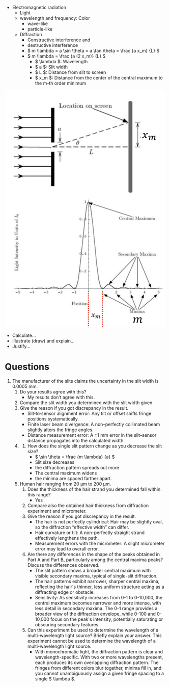 - Electromagnetic radiation
    - Light
    - wavelength and frequency: Color
        - wave-like
        - particle-like
    - Diffraction
        - Constructive interference and 
        - destructive interference
        - $ m \lambda = a \sin \theta = a \tan \theta = \frac {a x_m} {L} $
        - $ m \lambda = \frac {a (2 x_m)} {L} $
            - $ \lambda $: Wavelength
            - $ a $: Slit width
            - $ L $: Distance from slit to screen
            - $ x_m $: Distance from the center of the central maximum to the m-th order minimum
        
![alt text](image-5.png)
![alt text](image-6.png)

- Calculate...
- Illustrate (draw) and explain...
- Justify...

# Questions
1. The manufacturer of the slits claims the uncertainty in the slit width is 0.0005 mm. 
    1. Do your results agree with this? 
        - My results don’t agree with this.
    2. Compare the slit width you determined with the slit width given. 
    3. Give the reason if you got discrepancy in the result.
        - Slit‐to‐sensor alignment error: Any tilt or offset shifts fringe positions systematically.
        - Finite laser beam divergence: A non–perfectly collimated beam slightly alters the fringe angles.
        - Distance measurement error: A ±1 mm error in the slit–sensor distance propagates into the calculated width.
    2. 
        1. How does the single slit pattern change as you decrease the slit size?
            - $ \sin \theta = \frac {m \lambda} {a} $
            - Slit size decreases
            - the diffraction pattern spreads out more
            - The central maximum widens
            - the minima are spaced farther apart.
    3. Human hair ranging from 20 μm to 200 μm. 
        1. Does the thickness of the hair strand you determined fall within this range?
            - Yes
        2. Compare also the obtained hair thickness from diffraction experiment and micrometer.
        3. Give the reason if you got discrepancy in the result.
            - The hair is not perfectly cylindrical: Hair may be slightly oval, so the diffraction “effective width” can differ.
            - Hair curvature or tilt: A non-perfectly straight strand effectively lengthens the path.
            - Measurement errors with the micrometer: A slight micrometer error may lead to overall error.
        4. Are there any differences in the shape of the peaks obtained in Part A and Part B, particularly among the central maxima peaks? Discuss the differences observed.
            - The slit pattern shows a broader central maximum with visible secondary maxima, typical of single-slit diffraction.
            - The hair patterns exhibit narrower, sharper central maxima, reflecting the hair's thinner, less uniform structure acting as a diffracting edge or obstacle.
            - Sensitivity: As sensitivity increases from 0-1 to 0-10,000, the central maximum becomes narrower and more intense, with less detail in secondary maxima. The 0-1 range provides a broader view of the diffraction envelope, while 0-100 and 0-10,000 focus on the peak's intensity, potentially saturating or obscuring secondary features.
        5. Can this experiment be used to determine the wavelength of a multi-wavelength light source? Briefly explain your answer. This experiment cannot be used to determine the wavelength of a multi-wavelength light source.
            - With monochromatic light, the diffraction pattern is clear and wavelength-specific. With two or more wavelengths present, each produces its own overlapping diffraction pattern. The fringes from different colors blur together, minima fill in, and you cannot unambiguously assign a given fringe spacing to a single $ \lambda $.